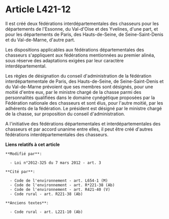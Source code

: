 # Article L421-12

Il est créé deux fédérations interdépartementales des chasseurs pour les départements de l'Essonne, du Val-d'Oise et des
Yvelines, d'une part, et pour les départements de Paris, des Hauts-de-Seine, de Seine-Saint-Denis et du Val-de-Marne, d'autre
part.

Les dispositions applicables aux fédérations départementales des chasseurs s'appliquent aux fédérations mentionnées au
premier alinéa, sous réserve des adaptations exigées par leur caractère interdépartemental.

Les règles de désignation du conseil d'administration de la fédération interdépartementale de Paris, des Hauts-de-Seine, de
Seine-Saint-Denis et du Val-de-Marne prévoient que ses membres sont désignés, pour une moitié d'entre eux, par le ministre
chargé de la chasse parmi des personnalités qualifiées dans le domaine cynégétique proposées par la Fédération nationale des
chasseurs et sont élus, pour l'autre moitié, par les adhérents de la fédération. Le président est désigné par le ministre
chargé de la chasse, sur proposition du conseil d'administration.

A l'initiative des fédérations départementales et interdépartementales des chasseurs et par accord unanime entre elles, il
peut être créé d'autres fédérations interdépartementales des chasseurs.

**Liens relatifs à cet article**

	**Modifié par**:

	  - Loi n°2012-325 du 7 mars 2012 - art. 3

	**Cité par**:

	  - Code de l'environnement - art. L654-1 (M)
	  - Code de l'environnement - art. R*221-38 (Ab)
	  - Code de l'environnement - art. R421-40 (V)
	  - Code rural - art. R221-38 (Ab)

	**Anciens textes**:

	  - Code rural - art. L221-10 (Ab)
